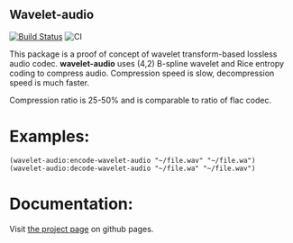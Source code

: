 Wavelet-audio
-------------
[![Build Status](https://api.cirrus-ci.com/github/shamazmazum/wavelet-audio.svg)](https://cirrus-ci.com/github/shamazmazum/wavelet-audio)
![CI](https://github.com/shamazmazum/wavelet-audio/workflows/CI/badge.svg)

This package is a proof of concept of wavelet transform-based lossless
audio codec. **wavelet-audio** uses  (4,2) B-spline wavelet and Rice
entropy coding to compress audio. Compression speed is slow,
decompression speed is much faster.

Compression ratio is 25-50% and is comparable to ratio of flac codec.

Examples:
========

~~~~~~~~{lisp}
(wavelet-audio:encode-wavelet-audio "~/file.wav" "~/file.wa")
(wavelet-audio:decode-wavelet-audio "~/file.wa" "~/file.wav")
~~~~~~~~

Documentation:
=============
Visit [the project page](http://shamazmazum.github.io/wavelet-audio)
on github pages.
